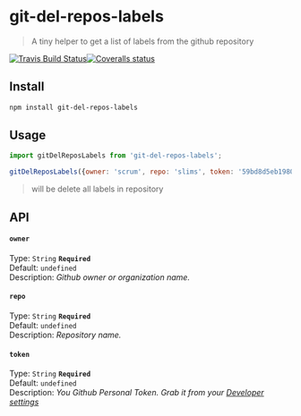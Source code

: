 # git-del-repos-labels
> A tiny helper to get a list of labels from the github repository

[![Travis Build Status](https://img.shields.io/travis/Scrum/git-del-repos-labels/master.svg?style=flat-square&label=unix)](https://travis-ci.org/Scrum/git-del-repos-labels)[![Coveralls status](https://img.shields.io/coveralls/Scrum/git-del-repos-labels.svg?style=flat-square)](https://coveralls.io/r/Scrum/git-del-repos-labels)

## Install
```bash
npm install git-del-repos-labels
```

## Usage
```js
import gitDelReposLabels from 'git-del-repos-labels';

gitDelReposLabels({owner: 'scrum', repo: 'slims', token: '59bd8d5eb1980b7f926f2d106f4f2f0312fdf97f'});
```
> will be delete all labels in repository

## API
#### `owner`

Type: `String` **`Required`**  
Default: `undefined`  
Description: *Github owner or organization name.*

#### `repo`

Type: `String` **`Required`**  
Default: `undefined`  
Description: *Repository name.*

#### `token`

Type: `String` **`Required`**  
Default: `undefined`  
Description: *You  Github Personal Token. Grab it from your [Developer settings](https://github.com/settings/developers)*